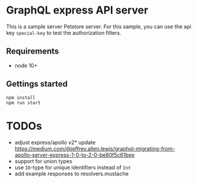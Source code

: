 # GraphQL express API server

This is a sample server Petstore server. For this sample, you can use the api key `special-key` to test the authorization filters.

## Requirements

- node 10+

## Gettings started

    npm install
    npm run start

# TODOs

- adjust express/apollo v2* update https://medium.com/@jeffrey.allen.lewis/graphql-migrating-from-apollo-server-express-1-0-to-2-0-be80f5c61bee
- support for union types
- use `ID`-type for unique identifiers instead of `Int`
- add example responses to resolvers.mustache
